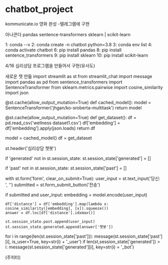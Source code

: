 # chatbot_project
kommunicate.io 영화 완성
-텔레그램에 구현

아나콘다
pandas
sentence-transformers
sklearn   |      scikit-learn


1: conda --v
2: conda create -n chatbot python=3.8
3: conda env list
4: conda activate chatbot
6: pip install pandas
8: pip install sentence_transformers
9: pip install sklearn
10: pip install scikit-learn














4/16
심리상담 프로그램을 만들어서 구현(유사도)

새로운 챗 만듦
import streamlit as st
from streamlit_chat import message
import pandas as pd
from sentence_transformers import SentenceTransformer
from sklearn.metrics.pairwise import cosine_similarity
import json

@st.cache(allow_output_mutation=True)
def cached_model():
    model = SentenceTransformer('jhgan/ko-sroberta-multitask')
    return model

@st.cache(allow_output_mutation=True)
def get_dataset():
    df = pd.read_csv('wellness dataset1.csv')
    df['embedding'] = df['embedding'].apply(json.loads)
    return df

model = cached_model()
df = get_dataset

st.header('심리상담 챗봇')

if 'generated' not in st.session_state:
    st.session_state['generated'] = []

if 'past' not in st.session_state:
    st.session_state['past'] = []

with st.form('form', clear_on_submit=True):
    user_input = st.text_input('당신: ', '')
    submitted = st.form_submit_button('전송')
    
if submitted and user_input:
    embedding = model.encode(user_input)
    
    df['distance'] = df['embedding'].map(lambda x: cosine_similarity([embedding], [x]).squeeze())
    answer = df.loc[df['distance'].idxmax()]
    
    st.session_state.past.append(user_input)
    st.session_state.generated.append(answer['챗봇'])
    
for i in range(len(st.session_state['past'])):
    message(st.session_state['past'][i], is_user=True, key=str(i) + '_user')
    if len(st,session_state['generated']) > i:
        message(st.session_state['generated'][i], key=str(i) = '_bot')
        
  (주피터)
